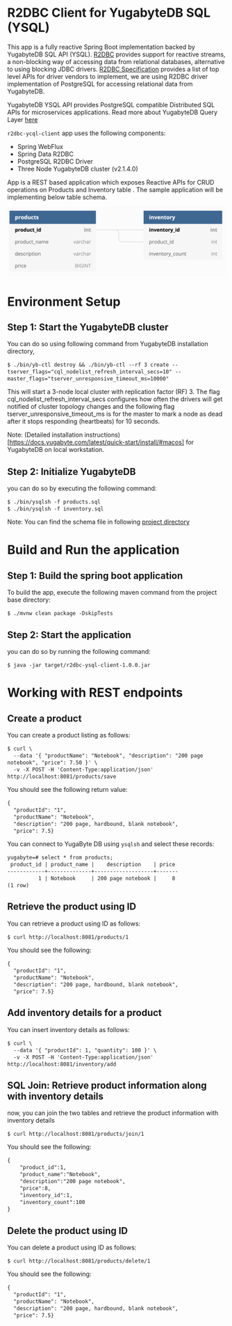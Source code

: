 
# R2DBC Client for YugabyteDB SQL (YSQL)

This app is a fully reactive Spring Boot implementation backed by YugabyteDB SQL API  (YSQL). [R2DBC](r2dbc.io) provides support for reactive streams, a non-blocking way of accessing data from relational databases, alternative to using blocking JDBC drivers. [R2DBC Specification](https://r2dbc.io/spec/0.8.0.M8/spec/html/#introduction.r2dbc-spi) provides a list of top level APIs for driver vendors to implement, we are using R2DBC driver implementation of PostgreSQL for accessing relational data from YugabyteDB. 

YugabyteDB YSQL API provides PostgreSQL compatible Distributed SQL APIs for microservices applications. Read more about YugabyteDB Query Layer [here](https://docs.yugabyte.com/latest/architecture/layered-architecture/)

`r2dbc-ycql-client` app uses the following components:

- Spring WebFlux
- Spring Data R2DBC
- PostgreSQL R2DBC Driver
- Three Node YugabyteDB cluster (v2.1.4.0)

App is a REST based application which exposes Reactive APIs for CRUD operations on Products and Inventory table . The sample application will be implementing below table schema.

![Table Schema](table_diagram.png)


# Environment Setup


## Step 1: Start the YugabyteDB cluster

You can do so using following command from YugabyteDB installation directory,

```
$ ./bin/yb-ctl destroy && ./bin/yb-ctl --rf 3 create --tserver_flags="cql_nodelist_refresh_interval_secs=10" --master_flags="tserver_unresponsive_timeout_ms=10000"
```

This will start a 3-node local cluster with replication factor (RF) 3. The flag cql_nodelist_refresh_interval_secs configures how often the drivers will get notified of cluster topology changes and the following flag tserver_unresponsive_timeout_ms is for the master to mark a node as dead after it stops responding (heartbeats) for 10 seconds.

Note: (Detailed installation instructions)[https://docs.yugabyte.com/latest/quick-start/install/#macos] for YugabyteDB on local workstation.

## Step 2: Initialize YugabyteDB

you can do so by executing the following command:

```
$ ./bin/ysqlsh -f products.sql
$ ./bin/ysqlsh -f inventory.sql
```

Note: You can find the schema file in following [project directory](src/main/resources/sql)

# Build and Run the application

## Step 1: Build the spring boot application

To build the app, execute the following maven command from the project base directory:

```
$ ./mvnw clean package -DskipTests
```

## Step 2: Start the application

you can do so by running the following command:

```
$ java -jar target/r2dbc-ysql-client-1.0.0.jar
```

# Working with REST endpoints

## Create a product

You can create a product listing as follows:
```
$ curl \
  --data '{ "productName": "Notebook", "description": "200 page notebook", "price": 7.50 }' \
  -v -X POST -H 'Content-Type:application/json' http://localhost:8081/products/save
```

You should see the following return value:
```
{
  "productId": "1",
  "productName": "Notebook",
  "description": "200 page, hardbound, blank notebook",
  "price": 7.5}
```
You can connect to YugaByte DB using `ysqlsh` and select these records:

```
yugabyte=# select * from products;
 product_id | product_name |    description    | price
------------+--------------+-------------------+-------
          1 | Notebook     | 200 page notebook |     8
(1 row)
```

## Retrieve the product using ID

You can retrieve a product using ID as follows:

```
$ curl http://localhost:8081/products/1
```

You should see the following:
```
{
  "productId": "1",
  "productName": "Notebook",
  "description": "200 page, hardbound, blank notebook",
  "price": 7.5}
```

## Add inventory details for a product

You can insert inventory details as follows:

```
$ curl \
  --data '{ "productId": 1, "quantity": 100 }' \
  -v -X POST -H 'Content-Type:application/json' http://localhost:8081/inventory/add
```

## SQL Join: Retrieve product information along with inventory details

now, you can join the two tables and retrieve the product information with inventory details

```
$ curl http://localhost:8081/products/join/1
```
You should see the following:

```
{
    "product_id":1,
    "product_name":"Notebook",
    "description":"200 page notebook",
    "price":8,
    "inventory_id":1,
    "inventory_count":100
}
```

## Delete the product using ID 

You can delete a product using ID as follows:

```
$ curl http://localhost:8081/products/delete/1
```
You should see the following:
```
{
  "productId": "1",
  "productName": "Notebook",
  "description": "200 page, hardbound, blank notebook",
  "price": 7.5}
```
